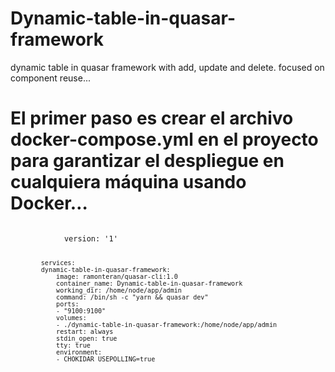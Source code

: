 # Dynamic-table-in-quasar-framework
dynamic table in quasar framework with add, update and delete. focused on component reuse...

<h1>El primer paso es crear el archivo docker-compose.yml en el proyecto para garantizar el despliegue en cualquiera máquina usando Docker…</h1> 
<section>
<div class="row">
<code>
            version: '1'

            services:
            dynamic-table-in-quasar-framework:
                image: ramonteran/quasar-cli:1.0
                container_name: Dynamic-table-in-quasar-framework
                working_dir: /home/node/app/admin
                command: /bin/sh -c "yarn && quasar dev"
                ports: 
                - "9100:9100"
                volumes: 
                - ./dynamic-table-in-quasar-framework:/home/node/app/admin
                restart: always
                stdin_open: true
                tty: true
                environment:
                - CHOKIDAR_USEPOLLING=true
</code>
</div>
</section>
